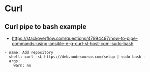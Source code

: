 # Curl

## Curl pipe to bash example
* <https://stackoverflow.com/questions/47994497/how-to-pipe-commands-using-ansible-e-g-curl-sl-host-com-sudo-bash>
```
- name: Add repository
  shell: curl -sL https://deb.nodesource.com/setup | sudo bash -
  args:
    warn: no
```
